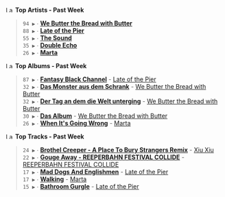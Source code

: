 <!--START_LASTFM_ARTISTS:{"period": "7day", "rows": 5}-->
<a href="https://last.fm" target="_blank"><img src="https://user-images.githubusercontent.com/17434202/215290617-e793598d-d7c9-428f-9975-156db1ba89cc.svg" alt="Last.fm Logo" width="18" height="13"/></a> **Top Artists - Past Week**

> `94 ▶️` ∙ **[We Butter the Bread with Butter](https://www.last.fm/music/We+Butter+the+Bread+with+Butter)**<br/>
> `88 ▶️` ∙ **[Late of the Pier](https://www.last.fm/music/Late+of+the+Pier)**<br/>
> `55 ▶️` ∙ **[The Sound](https://www.last.fm/music/The+Sound)**<br/>
> `35 ▶️` ∙ **[Double Echo](https://www.last.fm/music/Double+Echo)**<br/>
> `26 ▶️` ∙ **[Marta](https://www.last.fm/music/Marta)**<br/>
<!--END_LASTFM_ARTISTS-->

<!--START_LASTFM_ALBUMS:{"period": "7day", "rows": 5}-->
<a href="https://last.fm" target="_blank"><img src="https://user-images.githubusercontent.com/17434202/215290617-e793598d-d7c9-428f-9975-156db1ba89cc.svg" alt="Last.fm Logo" width="18" height="13"/></a> **Top Albums - Past Week**

> `87 ▶️` ∙ **[Fantasy Black Channel](https://www.last.fm/music/Late+of+the+Pier/Fantasy+Black+Channel)** - [Late of the Pier](https://www.last.fm/music/Late+of+the+Pier)<br/>
> `32 ▶️` ∙ **[Das Monster aus dem Schrank](https://www.last.fm/music/We+Butter+the+Bread+with+Butter/Das+Monster+aus+dem+Schrank)** - [We Butter the Bread with Butter](https://www.last.fm/music/We+Butter+the+Bread+with+Butter)<br/>
> `32 ▶️` ∙ **[Der Tag an dem die Welt unterging](https://www.last.fm/music/We+Butter+the+Bread+with+Butter/Der+Tag+an+dem+die+Welt+unterging)** - [We Butter the Bread with Butter](https://www.last.fm/music/We+Butter+the+Bread+with+Butter)<br/>
> `30 ▶️` ∙ **[Das Album](https://www.last.fm/music/We+Butter+the+Bread+with+Butter/Das+Album)** - [We Butter the Bread with Butter](https://www.last.fm/music/We+Butter+the+Bread+with+Butter)<br/>
> `26 ▶️` ∙ **[When It's Going Wrong](https://www.last.fm/music/Marta/When+It%27s+Going+Wrong)** - [Marta](https://www.last.fm/music/Marta)<br/>
<!--END_LASTFM_ALBUMS-->

<!--START_LASTFM_TRACKS:{"period": "7day", "rows": 5}-->
<a href="https://last.fm" target="_blank"><img src="https://user-images.githubusercontent.com/17434202/215290617-e793598d-d7c9-428f-9975-156db1ba89cc.svg" alt="Last.fm Logo" width="18" height="13"/></a> **Top Tracks - Past Week**

> `24 ▶️` ∙ **[Brothel Creeper - A Place To Bury Strangers Remix](https://www.last.fm/music/Xiu+Xiu/_/Brothel+Creeper+-+A+Place+To+Bury+Strangers+Remix)** - [Xiu Xiu](https://www.last.fm/music/Xiu+Xiu)<br/>
> `22 ▶️` ∙ **[Gouge Away - REEPERBAHN FESTIVAL COLLIDE](https://www.last.fm/music/REEPERBAHN+FESTIVAL+COLLIDE/_/Gouge+Away+-+REEPERBAHN+FESTIVAL+COLLIDE)** - [REEPERBAHN FESTIVAL COLLIDE](https://www.last.fm/music/REEPERBAHN+FESTIVAL+COLLIDE)<br/>
> `17 ▶️` ∙ **[Mad Dogs And Englishmen](https://www.last.fm/music/Late+of+the+Pier/_/Mad+Dogs+And+Englishmen)** - [Late of the Pier](https://www.last.fm/music/Late+of+the+Pier)<br/>
> `17 ▶️` ∙ **[Walking](https://www.last.fm/music/Marta/_/Walking)** - [Marta](https://www.last.fm/music/Marta)<br/>
> `15 ▶️` ∙ **[Bathroom Gurgle](https://www.last.fm/music/Late+of+the+Pier/_/Bathroom+Gurgle)** - [Late of the Pier](https://www.last.fm/music/Late+of+the+Pier)<br/>
<!--END_LASTFM_TRACKS-->